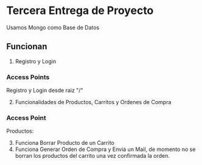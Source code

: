 # Tercera Entrega de Proyecto

Usamos Mongo como Base de Datos

## Funcionan

1. Registro y Login

### Access Points

Registro y Login desde raiz "/"

2. Funcionalidades de Productos, Carritos y Ordenes de Compra

### Access Point

Productos:

3. Funciona Borrar Producto de un Carrito
4. Funciona Generar Orden de Compra y Envia un Mail, de momento no se borran los productos del carrito una vez confirmada la orden.
